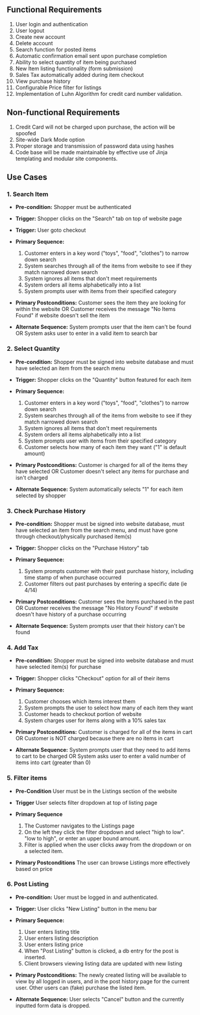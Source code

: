## Functional Requirements

1. User login and authentication
2. User logout
3. Create new account
4. Delete account
5. Search function for posted items
6. Automatic confirmation email sent upon purchase completion
7. Ability to select quantity of item being purchased
8. New Item listing functionality (form submission)
9. Sales Tax automatically added during item checkout
10. View purchase history
11. Configurable Price filter for listings 
12. Implementation of Luhn Algorithm for credit card number validation.

## Non-functional Requirements

1. Credit Card will not be charged upon purchase, the action will be spoofed
2. Site-wide Dark Mode option
3. Proper storage and transmission of password data using hashes
4. Code base will be made maintainable by effective use of Jinja templating and modular site components.

## Use Cases

### 1. Search Item
- **Pre-condition:** Shopper must be authenticated 

- **Trigger:** Shopper clicks on the "Search" tab on top of website page 

- **Trigger:** User goto checkout
               
- **Primary Sequence:**
  1. Customer enters in a key word ("toys", "food", "clothes") to narrow down search
  2. System searches through all of the items from website to see if they match narrowed down search
  3. System ignores all items that don't meet requirements
  4. System orders all items alphabetically into a list
  5. System prompts user with items from their specified category 

- **Primary Postconditions:** Customer sees the item they are looking for within the website OR Customer receives the message "No Items Found" if website doesn't sell the item

- **Alternate Sequence:** System prompts user that the item can't be found OR System asks user to enter in a valid item to search bar


### 2. Select Quantity
- **Pre-condition:** Shopper must be signed into website database and must have selected an item from the search menu

- **Trigger:** Shopper clicks on the "Quantity" button featured for each item

- **Primary Sequence:**
  1. Customer enters in a key word ("toys", "food", "clothes") to narrow down search
  2. System searches through all of the items from website to see if they match narrowed down search
  3. System ignores all items that don't meet requirements
  4. System orders all items alphabetically into a list
  5. System prompts user with items from their specified category
  6. Customer selects how many of each item they want ("1" is default amount)

- **Primary Postconditions:** Customer is charged for all of the items they have selected OR Customer doesn't select any items for purchase and isn't charged

- **Alternate Sequence:** System automatically selects "1" for each item selected by shopper


### 3. Check Purchase History
- **Pre-condition:** Shopper must be signed into website database, must have selected an item from the search menu, and must have gone through checkout/physically purchased item(s)

- **Trigger:** Shopper clicks on the "Purchase History" tab 

- **Primary Sequence:**
  1. System prompts customer with their past purchase history, including time stamp of when purchase occurred
  2. Customer filters out past purchases by entering a specific date (ie 4/14)


- **Primary Postconditions:** Customer sees the items purchased in the past
                                OR
                              Customer receives the message "No History Found" if website doesn't have history of a purchase occurring



- **Alternate Sequence:** System prompts user that their history can't be found


### 4. Add Tax
- **Pre-condition:** Shopper must be signed into website database and must have selected item(s) for purchase

- **Trigger:** Shopper clicks "Checkout" option for all of their items

- **Primary Sequence:**

  1. Customer chooses which items interest them
  2. System prompts the user to select how many of each item they want
  3. Customer heads to checkout portion of website
  4. System charges user for items along with a 10% sales tax

- **Primary Postconditions:** Customer is charged for all of the items in cart
                                OR
                              Customer is NOT charged because there are no items in cart


- **Alternate Sequence:** System prompts user that they need to add items to cart to be charged OR System asks user to enter a valid number of items into cart (greater than 0)


### 5. Filter items 
- **Pre-Condition** User must be in the Listings section of the website

- **Trigger** User selects filter dropdown at top of listing page

- **Primary Sequence**
   1. The Customer navigates to the Listings page
   2. On the left they click the filter dropdown and select "high to low". "low to high", or enter an upper bound amount.
   3. Filter is applied when the user clicks away from the dropdown or on a selected item.

- **Primary Postconditions** The user can browse Listings more effectively based on price


### 6. Post Listing
- **Pre-condition:** User must be logged in and authenticated.

- **Trigger:** User clicks "New Listing" button in the menu bar

- **Primary Sequence:**
  1. User enters listing title
  2. User enters listing description
  3. User enters listing price
  4. When "Post Listing" button is clicked, a db entry for the post is inserted.
  5. Client browsers viewing listing data are updated with new listing

- **Primary Postconditions:** The newly created listing will be available to view by all logged in users, and in the post history page for the current user. Other users can (fake) purchase the listed item.

- **Alternate Sequence:** User selects "Cancel" button and the currently inputted form data is dropped.
